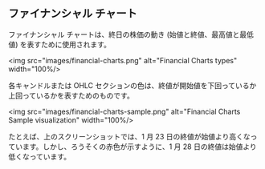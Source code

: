 ## ファイナンシャル チャート

ファイナンシャル チャートは、終日の株価の動き (始値と終値、最高値と最低値) を表すために使用されます。

<img src="images/financial-charts.png" alt="Financial Charts types" width="100%/>

各キャンドルまたは OHLC セクションの色は、終値が開始値を下回っているか上回っているかを表すためのものです。

<img src="images/financial-charts-sample.png" alt="Financial Charts Sample visualization" width="100%/>

たとえば、上のスクリーンショットでは、1 月 23 日の終値が始値より高くなっています。しかし、ろうそくの赤色が示すように、1 月 28 日の終値は始値より低くなっています。
